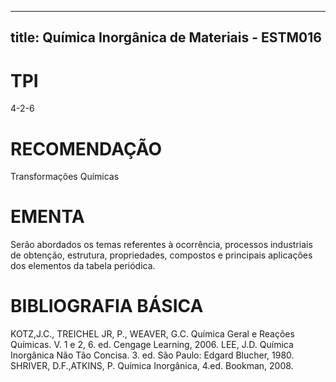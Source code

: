 
---
title: Química Inorgânica de Materiais - ESTM016 
---

# TPI

4-2-6

# RECOMENDAÇÃO

Transformações Químicas

# EMENTA

Serão abordados os temas referentes à ocorrência, processos industriais de obtenção, estrutura, propriedades, compostos e principais aplicações dos elementos da tabela periódica.

# BIBLIOGRAFIA BÁSICA

KOTZ,J.C., TREICHEL JR, P., WEAVER, G.C. Química Geral e Reações Químicas. V. 1 e 2, 6. ed. Cengage Learning, 2006.
LEE, J.D. Química Inorgânica Não Tão Concisa. 3. ed. São Paulo: Edgard Blucher, 1980.
SHRIVER, D.F.,ATKINS, P. Química Inorgânica, 4.ed. Bookman, 2008.
        